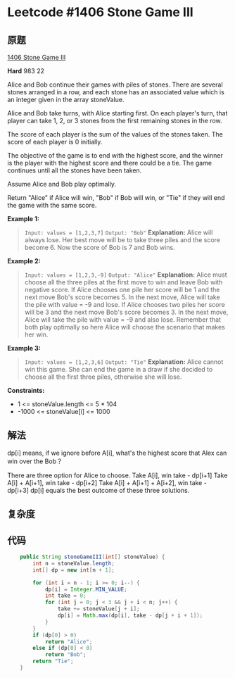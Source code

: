 # Leetcode #1406 Stone Game III

## 原题

[1406 Stone Game III](https://leetcode.com/problems/stone-game-iii/)

**Hard** 983 22

Alice and Bob continue their games with piles of stones. There are several stones arranged in a row, and each stone has an associated value which is an integer given in the array stoneValue.

Alice and Bob take turns, with Alice starting first. On each player's turn, that player can take 1, 2, or 3 stones from the first remaining stones in the row.

The score of each player is the sum of the values of the stones taken. The score of each player is 0 initially.

The objective of the game is to end with the highest score, and the winner is the player with the highest score and there could be a tie. The game continues until all the stones have been taken.

Assume Alice and Bob play optimally.

Return "Alice" if Alice will win, "Bob" if Bob will win, or "Tie" if they will end the game with the same score.

**Example 1:**

> `Input: values = [1,2,3,7]`
`Output: "Bob"`
**Explanation:** Alice will always lose. Her best move will be to take three piles and the score become 6. Now the score of Bob is 7 and Bob wins.

**Example 2:**

> `Input: values = [1,2,3,-9]`
`Output: "Alice"`
**Explanation:** Alice must choose all the three piles at the first move to win and leave Bob with negative score.
If Alice chooses one pile her score will be 1 and the next move Bob's score becomes 5. In the next move, Alice will take the pile with value = -9 and lose.
If Alice chooses two piles her score will be 3 and the next move Bob's score becomes 3. In the next move, Alice will take the pile with value = -9 and also lose.
Remember that both play optimally so here Alice will choose the scenario that makes her win.

**Example 3:**

> `Input: values = [1,2,3,6]`
`Output: "Tie"`
**Explanation:** Alice cannot win this game. She can end the game in a draw if she decided to choose all the first three piles, otherwise she will lose.
 
**Constraints:**

- 1 <= stoneValue.length <= 5 * 104
- -1000 <= stoneValue[i] <= 1000

## 解法

dp[i] means, if we ignore before A[i],
what's the highest score that Alex can win over the Bob？

There are three option for Alice to choose.
Take A[i], win take - dp[i+1]
Take A[i] + A[i+1], win take - dp[i+2]
Take A[i] + A[i+1] + A[i+2], win take - dp[i+3]
dp[i] equals the best outcome of these three solutions.


## 复杂度

## 代码

```Java
    public String stoneGameIII(int[] stoneValue) {
        int n = stoneValue.length;
        int[] dp = new int[n + 1];

        for (int i = n - 1; i >= 0; i--) {
            dp[i] = Integer.MIN_VALUE;
            int take = 0;
            for (int j = 0; j < 3 && j + i < n; j++) {
                take += stoneValue[j + i];
                dp[i] = Math.max(dp[i], take - dp[j + i + 1]);
            }
        }
        if (dp[0] > 0)
            return "Alice";
        else if (dp[0] < 0)
            return "Bob";
        return "Tie";
    }

```
